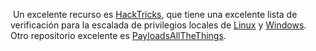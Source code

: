  Un excelente recurso es [HackTricks](https://book.hacktricks.xyz/), que tiene una excelente lista de verificación para la escalada de privilegios locales de [Linux](https://book.hacktricks.xyz/linux-unix/linux-privilege-escalation-checklist) y [Windows](https://book.hacktricks.xyz/windows/checklist-windows-privilege-escalation). Otro repositorio excelente es [PayloadsAllTheThings](https://github.com/swisskyrepo/PayloadsAllTheThings).
